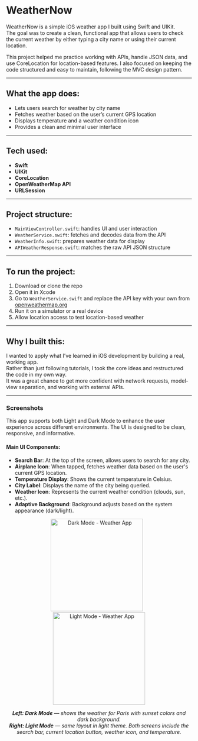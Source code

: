 

# WeatherNow

WeatherNow is a simple iOS weather app I built using Swift and UIKit.  
The goal was to create a clean, functional app that allows users to check the current weather by either typing a city name or using their current location.

This project helped me practice working with APIs, handle JSON data, and use CoreLocation for location-based features. I also focused on keeping the code structured and easy to maintain, following the MVC design pattern.

---

## What the app does:

- Lets users search for weather by city name
- Fetches weather based on the user’s current GPS location
- Displays temperature and a weather condition icon
- Provides a clean and minimal user interface

---

## Tech used:

- **Swift**
- **UIKit**
- **CoreLocation**
- **OpenWeatherMap API**
- **URLSession**

---

## Project structure:

- `MainViewController.swift`: handles UI and user interaction
- `WeatherService.swift`: fetches and decodes data from the API
- `WeatherInfo.swift`: prepares weather data for display
- `APIWeatherResponse.swift`: matches the raw API JSON structure

---

## To run the project:

1. Download or clone the repo
2. Open it in Xcode
3. Go to `WeatherService.swift` and replace the API key with your own from [openweathermap.org](https://openweathermap.org/api)
4. Run it on a simulator or a real device
5. Allow location access to test location-based weather

---

## Why I built this:

I wanted to apply what I’ve learned in iOS development by building a real, working app.  
Rather than just following tutorials, I took the core ideas and restructured the code in my own way.  
It was a great chance to get more confident with network requests, model-view separation, and working with external APIs.

---

<h3>Screenshots</h3>

<p>This app supports both Light and Dark Mode to enhance the user experience across different environments. The UI is designed to be clean, responsive, and informative.</p>

<h4>Main UI Components:</h4>

<ul>
  <li><strong>Search Bar</strong>: At the top of the screen, allows users to search for any city.</li>
  <li><strong>Airplane Icon</strong>: When tapped, fetches weather data based on the user's current GPS location.</li>
  <li><strong>Temperature Display</strong>: Shows the current temperature in Celsius.</li>
  <li><strong>City Label</strong>: Displays the name of the city being queried.</li>
  <li><strong>Weather Icon</strong>: Represents the current weather condition (clouds, sun, etc.).</li>
  <li><strong>Adaptive Background</strong>: Background adjusts based on the system appearance (dark/light).</li>
</ul>

<p align="center">
  <img src="https://github.com/user-attachments/assets/3287aa3d-8aa4-4d24-8eb4-d500813a2260" alt="Dark Mode - Weather App" width="250"/>
  &nbsp;&nbsp;
  <img src="https://github.com/user-attachments/assets/9e1642cb-0481-4c81-9308-8aed8cdf3c4a" alt="Light Mode - Weather App" width="250"/>
</p>

<p align="center" style="font-size: 14px;">
  <em>
    <strong>Left: Dark Mode</strong> — shows the weather for Paris with sunset colors and dark background.<br/>
    <strong>Right: Light Mode</strong> — same layout in light theme. Both screens include the search bar, current location button, weather icon, and temperature.
  </em>
</p>





